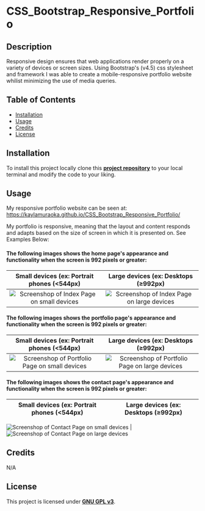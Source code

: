 # CSS_Bootstrap_Responsive_Portfolio

## Description

Responsive design ensures that web applications render properly on a variety of devices or screen sizes. Using Bootstrap's (v4.5) css stylesheet and framework I was able to create a mobile-responsive portfolio website whilist minimizing the use of media queries.

## Table of Contents

- [Installation](#installation)
- [Usage](#usage)
- [Credits](#credits)
- [License](#license)

## Installation

To install this project locally clone this [**project repository**](https://github.com/kaylamuraoka/CSS_Bootstrap_Responsive_Portfolio) to your local terminal and modify the code to your liking.

## Usage

My responsive portfolio website can be seen at: https://kaylamuraoka.github.io/CSS_Bootstrap_Responsive_Portfolio/

My portfolio is responsive, meaning that the layout and content responds and adapts based on the size of screen in which it is presented on. See Examples Below:

#### The following images shows the home page's appearance and functionality when the screen is 992 pixels or greater:

|                Small devices (ex: Portrait phones (<544px)                |                   Large devices (ex: Desktops (≥992px)                    |
| :-----------------------------------------------------------------------: | :-----------------------------------------------------------------------: |
| ![Screenshop of Index Page on small devices](assets/images/400-index.png) | ![Screenshop of Index Page on large devices](assets/images/992-index.png) |

#### The following images shows the portfolio page's appearance and functionality when the screen is 992 pixels or greater:

|                    Small devices (ex: Portrait phones (<544px)                    |                       Large devices (ex: Desktops (≥992px)                        |
| :-------------------------------------------------------------------------------: | :-------------------------------------------------------------------------------: |
| ![Screenshop of Portfolio Page on small devices](assets/images/400-portfolio.png) | ![Screenshop of Portfolio Page on large devices](assets/images/992-portfolio.png) |

#### The following images shows the contact page's appearance and functionality when the screen is 992 pixels or greater:

| Small devices (ex: Portrait phones (<544px) | Large devices (ex: Desktops (≥992px) |
| :-----------------------------------------: | :----------------------------------: |


![Screenshop of Contact Page on small devices](assets/images/400-contact.png) | ![Screenshop of Contact Page on large devices](assets/images/992-contact.png)

## Credits

N/A

## License

This project is licensed under [**GNU GPL v3**](https://choosealicense.com/licenses/gpl-3.0/).
